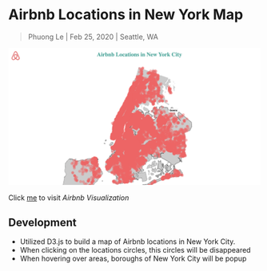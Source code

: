 # Airbnb Locations in New York Map
> Phuong Le | Feb 25, 2020 | Seattle, WA

![Home Page 1](./readme.png)

Click [me](https://lekhacminhphuong.github.io/Airbnb-Visualization/) to visit _Airbnb Visualization_

## Development
- Utilized D3.js to build a map of Airbnb locations in New York City.
- When clicking on the locations circles, this circles will be disappeared
- When hovering over areas, boroughs of New York City will be popup


